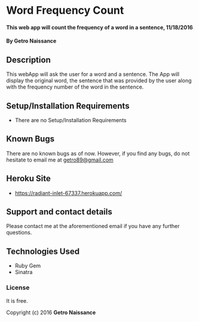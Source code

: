# Word Frequency Count

#### This web app will count the frequency of a word in a sentence, 11/18/2016

#### By Getro Naissance

## Description

This webApp will ask the user for a word and a sentence. The App will display the original word, the sentence that was provided by the user along with the frequency number of the word in the sentence.

## Setup/Installation Requirements

* There are no Setup/Installation Requirements

## Known Bugs

There are no known bugs as of now. However, if you find any bugs, do not hesitate to email me at getro89@gmail.com

## Heroku Site
* https://radiant-inlet-67337.herokuapp.com/

## Support and contact details

Please contact me at the aforementioned email if you have any further questions.

## Technologies Used

* Ruby Gem
* Sinatra

### License

It is free.

Copyright (c) 2016 **Getro Naissance**
